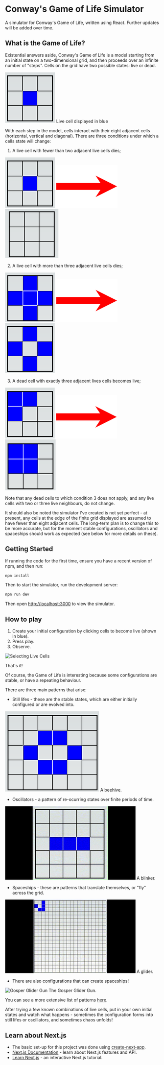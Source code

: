# Conway's Game of Life Simulator

A simulator for Conway's Game of Life, written using React. Further updates will be added over time.

## What is the Game of Life?
Existential answers aside, Conway's Game of Life is a model starting from an initial state on a two-dimensional grid, and then proceeds over an infinite number of "steps". Cells on the grid have two possible states: live or dead. 

![Live cell](images/LiveCell.png)
Live cell displayed in blue

With each step in the model, cells interact with their eight adjacent cells (horizontal, vertical and diagonal). There are three conditions under which a cells state will change:

1. A live cell with fewer than two adjacent live cells dies;

![Live cell](images/LiveCell.png) ![Arrow](images/Arrow.png) ![Empty grid](images/EmptyGrid.png)


2. A live cell with more than three adjacent live cells dies;

![Five Live Cells](images/Five%20Live%20Cells.png) ![Arrow](images/Arrow.png) ![Four Live Cells](images/Four%20Live%20Cells.png)

3. A dead cell with exactly three adjacent lives cells becomes live;

![Three Live Cells](images/Three%20Live%20Cells.png) ![Arrow](images/Arrow.png) ![Four Live Cells Block](images/FourLiveCellsBlock.png)

Note that any dead cells to which condition 3 does not apply, and any live cells with two or three live neighbours, do not change.

It should also be noted the simulator I've created is not yet perfect - at present, any cells at the edge of the finite grid displayed are assumed to have fewer than eight adjacent cells. The long-term plan is to change this to be more accurate, but for the moment stable configurations, oscillators and spaceships should work as expected (see below for more details on these).


## Getting Started

If running the code for the first time, ensure you have a recent version of npm, and then run:

```bash
npm install
```

Then to start the simulator, run the development server:

```bash
npm run dev
```

Then open [http://localhost:3000](http://localhost:3000) to view the simulator.

## How to play

1. Create your initial configuration by clicking cells to become live (shown in blue).
2. Press play.
3. Observe.

![Selecting Live Cells](images/Selecting%20Live%20Cells.gif)

That's it! 

Of course, the Game of Life is interesting because some configurations are stable, or have a repeating behaviour.

There are three main patterns that arise:

- Still lifes - these are the stable states, which are either initially configured or are evolved into.

![Beehive](images/Beehive.png) A beehive.

- Oscillators - a pattern of re-ocurring states over finite periods of time.

![Blinker](images/Blinker.gif) A blinker.
- Spaceships - these are patterns that translate themselves, or "fly" across the grid.

![Glider](images/Glider.gif) A glider.

- There are also configurations that can create spaceships!

![Gosper Glider Gun](images/GosperGliderGun.gif) The Gosper Glider Gun.

You can see a more extensive list of patterns [here](https://en.wikipedia.org/wiki/Conway%27s_Game_of_Life).

After trying a few known combinations of live cells, put in your own initial states and watch what happens - sometimes the configuration forms into still lifes or oscillators, and sometimes chaos unfolds!

## Learn about Next.js
- The basic set-up for this project was done using [create-next-app](https://github.com/vercel/next.js/tree/canary/packages/create-next-app).
- [Next.js Documentation](https://nextjs.org/docs) - learn about Next.js features and API.
- [Learn Next.js](https://nextjs.org/learn) - an interactive Next.js tutorial.
